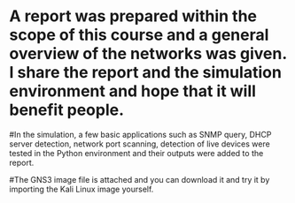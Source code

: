 # A report was prepared within the scope of this course and a general overview of the networks was given. I share the report and the simulation environment and hope that it will benefit people.

#In the simulation, a few basic applications such as SNMP query, DHCP server detection, network port scanning, detection of live devices were tested in the Python environment and their outputs were added to the report.

#The GNS3 image file is attached and you can download it and try it by importing the Kali Linux image yourself.


